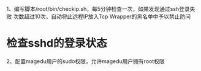 1、编写脚本/root/bin/checkip.sh，每5分钟检查一次，如果发现通过ssh登录失败 次数超过10次，自动将此远程IP放入Tcp Wrapper的黑名单中予以禁止防问

# 检查sshd的登录状态



2、配置magedu用户的sudo权限，允许magedu用户拥有root权限